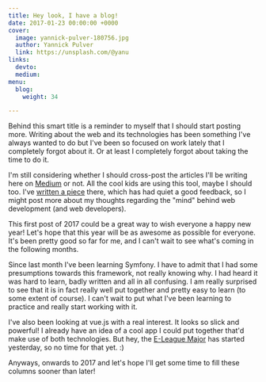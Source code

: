```yaml
---
title: Hey look, I have a blog!
date: 2017-01-23 00:00:00 +0000
cover:
  image: yannick-pulver-180756.jpg
  author: Yannick Pulver
  link: https://unsplash.com/@yanu
links:
  devto: 
  medium: 
menu:
  blog:
    weight: 34

---
```

Behind this smart title is a reminder to myself that I should start posting more. Writing about the web and its technologies has been something I've always wanted to do but I've been so focused on work lately that I completely forgot about it. Or at least I completely forgot about taking the time to do it.

I'm still considering whether I should cross-post the articles I'll be writing here on [Medium](https://medium.com/@fbnlsr) or not. All the cool kids are using this tool, maybe I should too. I've [written a piece](https://medium.com/@fbnlsr/the-three-pillars-of-a-developer-s-mind-ab4be1d93d99#.ksxafk9g5) there, which has had quiet a good feedback, so I might post more about my thoughts regarding the "mind" behind web development (and web developers).

This first post of 2017 could be a great way to wish everyone a happy new year! Let's hope that this year will be as awesome as possible for everyone. It's been pretty good so far for me, and I can't wait to see what's coming in the following months.

Since last month I've been learning Symfony. I have to admit that I had some presumptions towards this framework, not really knowing why. I had heard it was hard to learn, badly written and all in all confusing. I am really surprised to see that it is in fact really well put together and pretty easy to learn (to some extent of course). I can't wait to put what I've been learning to practice and really start working with it.

I've also been looking at vue.js with a real interest. It looks so slick and powerful! I already have an idea of a cool app I could put together that'd make use of both technologies. But hey, the [E-League Major](http://www.eleague.com/major/) has started yesterday, so no time for that yet. :)

Anyways, onwards to 2017 and let's hope I'll get some time to fill these columns sooner than later!
